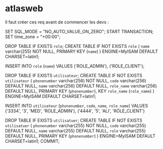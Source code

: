 # atlasweb

Il faut créer ces req avant de commencer les devs :


SET SQL_MODE = "NO_AUTO_VALUE_ON_ZERO";
START TRANSACTION;
SET time_zone = "+00:00";



DROP TABLE IF EXISTS `role`;
CREATE TABLE IF NOT EXISTS `role` (
  `name` varchar(255) NOT NULL,
  PRIMARY KEY (`name`)
) ENGINE=MyISAM DEFAULT CHARSET=latin1;



INSERT INTO `role` (`name`) VALUES
('ROLE_ADMIN'),
('ROLE_CLIENT');




DROP TABLE IF EXISTS `utilisateur`;
CREATE TABLE IF NOT EXISTS `utilisateur` (
  `phonenumber` varchar(256) NOT NULL,
  `code` varchar(256) DEFAULT NULL,
  `name` varchar(256) DEFAULT NULL,
  `role_name` varchar(256) DEFAULT NULL,
  PRIMARY KEY (`phonenumber`),
  KEY `role_name` (`role_name`)
) ENGINE=MyISAM DEFAULT CHARSET=latin1;



INSERT INTO `utilisateur` (`phonenumber`, `code`, `name`, `role_name`) VALUES
('3334', '3', 'MED', 'ROLE_ADMIN'),
('4444', '5', 'ALI', 'ROLE_CLIENT')




DROP TABLE IF EXISTS `utilisatuer`;
CREATE TABLE IF NOT EXISTS `utilisatuer` (
  `phonenumber` varchar(255) NOT NULL,
  `code` varchar(255) DEFAULT NULL,
  `name` varchar(255) DEFAULT NULL,
  `role` varchar(255) DEFAULT NULL,
  PRIMARY KEY (`phonenumber`)
) ENGINE=MyISAM DEFAULT CHARSET=latin1;
COMMIT;


